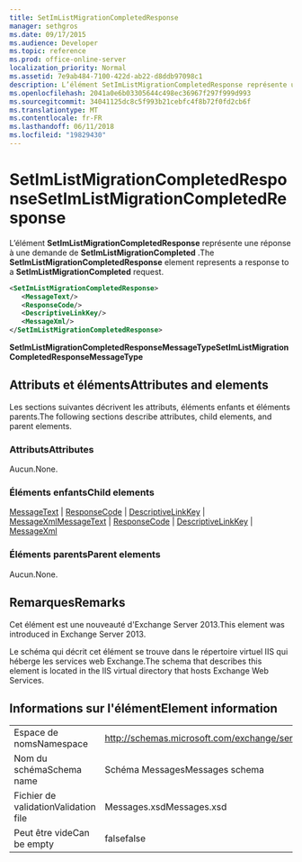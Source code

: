 ```yaml
---
title: SetImListMigrationCompletedResponse
manager: sethgros
ms.date: 09/17/2015
ms.audience: Developer
ms.topic: reference
ms.prod: office-online-server
localization_priority: Normal
ms.assetid: 7e9ab484-7100-422d-ab22-d8ddb97098c1
description: L’élément SetImListMigrationCompletedResponse représente une réponse à une demande de SetImListMigrationCompleted.
ms.openlocfilehash: 2041a0e6b03305644c498ec36967f297f999d993
ms.sourcegitcommit: 34041125dc8c5f993b21cebfc4f8b72f0fd2cb6f
ms.translationtype: MT
ms.contentlocale: fr-FR
ms.lasthandoff: 06/11/2018
ms.locfileid: "19829430"
---
```

# <a name="setimlistmigrationcompletedresponse"></a><span data-ttu-id="d94a5-103">SetImListMigrationCompletedResponse</span><span class="sxs-lookup"><span data-stu-id="d94a5-103">SetImListMigrationCompletedResponse</span></span>

<span data-ttu-id="d94a5-104">L’élément **SetImListMigrationCompletedResponse** représente une réponse à une demande de **SetImListMigrationCompleted** .</span><span class="sxs-lookup"><span data-stu-id="d94a5-104">The **SetImListMigrationCompletedResponse** element represents a response to a **SetImListMigrationCompleted** request.</span></span> 
  
```XML
<SetImListMigrationCompletedResponse>
   <MessageText/>
   <ResponseCode/>
   <DescriptiveLinkKey/>
   <MessageXml/>
</SetImListMigrationCompletedResponse>
```

 <span data-ttu-id="d94a5-105">**SetImListMigrationCompletedResponseMessageType**</span><span class="sxs-lookup"><span data-stu-id="d94a5-105">**SetImListMigrationCompletedResponseMessageType**</span></span>
## <a name="attributes-and-elements"></a><span data-ttu-id="d94a5-106">Attributs et éléments</span><span class="sxs-lookup"><span data-stu-id="d94a5-106">Attributes and elements</span></span>

<span data-ttu-id="d94a5-107">Les sections suivantes décrivent les attributs, éléments enfants et éléments parents.</span><span class="sxs-lookup"><span data-stu-id="d94a5-107">The following sections describe attributes, child elements, and parent elements.</span></span>
  
### <a name="attributes"></a><span data-ttu-id="d94a5-108">Attributs</span><span class="sxs-lookup"><span data-stu-id="d94a5-108">Attributes</span></span>

<span data-ttu-id="d94a5-109">Aucun.</span><span class="sxs-lookup"><span data-stu-id="d94a5-109">None.</span></span>
  
### <a name="child-elements"></a><span data-ttu-id="d94a5-110">Éléments enfants</span><span class="sxs-lookup"><span data-stu-id="d94a5-110">Child elements</span></span>

<span data-ttu-id="d94a5-111">[MessageText](messagetext.md) | [ResponseCode](responsecode.md) | [DescriptiveLinkKey](descriptivelinkkey.md) | [MessageXml](messagexml.md)</span><span class="sxs-lookup"><span data-stu-id="d94a5-111">[MessageText](messagetext.md) | [ResponseCode](responsecode.md) | [DescriptiveLinkKey](descriptivelinkkey.md) | [MessageXml](messagexml.md)</span></span>
  
### <a name="parent-elements"></a><span data-ttu-id="d94a5-112">Éléments parents</span><span class="sxs-lookup"><span data-stu-id="d94a5-112">Parent elements</span></span>

<span data-ttu-id="d94a5-113">Aucun.</span><span class="sxs-lookup"><span data-stu-id="d94a5-113">None.</span></span>
  
## <a name="remarks"></a><span data-ttu-id="d94a5-114">Remarques</span><span class="sxs-lookup"><span data-stu-id="d94a5-114">Remarks</span></span>

<span data-ttu-id="d94a5-115">Cet élément est une nouveauté d'Exchange Server 2013.</span><span class="sxs-lookup"><span data-stu-id="d94a5-115">This element was introduced in Exchange Server 2013.</span></span>
  
<span data-ttu-id="d94a5-116">Le schéma qui décrit cet élément se trouve dans le répertoire virtuel IIS qui héberge les services web Exchange.</span><span class="sxs-lookup"><span data-stu-id="d94a5-116">The schema that describes this element is located in the IIS virtual directory that hosts Exchange Web Services.</span></span>
  
## <a name="element-information"></a><span data-ttu-id="d94a5-117">Informations sur l'élément</span><span class="sxs-lookup"><span data-stu-id="d94a5-117">Element information</span></span>

|||
|:-----|:-----|
|<span data-ttu-id="d94a5-118">Espace de noms</span><span class="sxs-lookup"><span data-stu-id="d94a5-118">Namespace</span></span>  <br/> |http://schemas.microsoft.com/exchange/services/2006/messages  <br/> |
|<span data-ttu-id="d94a5-119">Nom du schéma</span><span class="sxs-lookup"><span data-stu-id="d94a5-119">Schema name</span></span>  <br/> |<span data-ttu-id="d94a5-120">Schéma Messages</span><span class="sxs-lookup"><span data-stu-id="d94a5-120">Messages schema</span></span>  <br/> |
|<span data-ttu-id="d94a5-121">Fichier de validation</span><span class="sxs-lookup"><span data-stu-id="d94a5-121">Validation file</span></span>  <br/> |<span data-ttu-id="d94a5-122">Messages.xsd</span><span class="sxs-lookup"><span data-stu-id="d94a5-122">Messages.xsd</span></span>  <br/> |
|<span data-ttu-id="d94a5-123">Peut être vide</span><span class="sxs-lookup"><span data-stu-id="d94a5-123">Can be empty</span></span>  <br/> |<span data-ttu-id="d94a5-124">false</span><span class="sxs-lookup"><span data-stu-id="d94a5-124">false</span></span>  <br/> |
   

